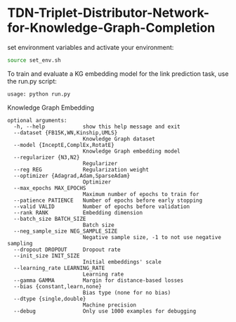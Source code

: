 # TDN-Triplet-Distributor-Network-for-Knowledge-Graph-Completion

set environment variables and activate your environment:

```bash
source set_env.sh
```

To train and evaluate a KG embedding model for the link prediction task, use the run.py script:

```bash
usage: python run.py
```

Knowledge Graph Embedding

```
optional arguments:
  -h, --help            show this help message and exit
  --dataset {FB15K,WN,Kinship,UMLS}
                        Knowledge Graph dataset
  --model {InceptE,ComplEx,RotatE}
                        Knowledge Graph embedding model
  --regularizer {N3,N2}
                        Regularizer
  --reg REG             Regularization weight
  --optimizer {Adagrad,Adam,SparseAdam}
                        Optimizer
  --max_epochs MAX_EPOCHS
                        Maximum number of epochs to train for
  --patience PATIENCE   Number of epochs before early stopping
  --valid VALID         Number of epochs before validation
  --rank RANK           Embedding dimension
  --batch_size BATCH_SIZE
                        Batch size
  --neg_sample_size NEG_SAMPLE_SIZE
                        Negative sample size, -1 to not use negative sampling
  --dropout DROPOUT     Dropout rate
  --init_size INIT_SIZE
                        Initial embeddings' scale
  --learning_rate LEARNING_RATE
                        Learning rate
  --gamma GAMMA         Margin for distance-based losses
  --bias {constant,learn,none}
                        Bias type (none for no bias)
  --dtype {single,double}
                        Machine precision
  --debug               Only use 1000 examples for debugging
```
